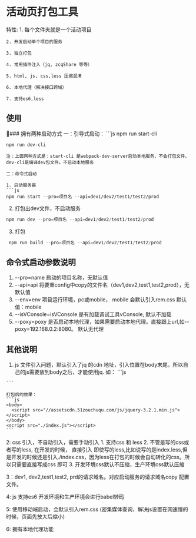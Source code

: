 # 活动页打包工具
  特性:
    1. 每个文件夹就是一个活动项目

    2. 开发启动单个项目的服务

    3. 独立打包

    4. 常用插件注入（jq, zcqShare 等等）

    5. html, js, css,less 压缩混淆

    6. 本地代理（解决接口跨域）
    
    7. 支持es6,less

## 使用
  ### 拥有两种启动方式
  一：引导式启动：
    ```js
    npm run start-cli

    npm run dev-cli 
  ```
  注：上面两种方式是：start-cli 是webpack-dev-server启动本地服务，不会打包文件。dev-cli是编译dev包文件。不启动本地服务

  二：命令式启动

  1. 启动服务器
  ```js
  npm run start --pro=项目名 --api=dev1/dev2/test1/test2/prod
  ```

  2. 打包出dev文件，不启动服务
  ```js
  npm run dev --pro=项目名 --api=dev1/dev2/test1/test2/prod
  ```
  
  3. 打包
  ```js
   npm run build --pro=项目名 --api=dev1/dev2/test1/test2/prod
  ```

## 命令式启动参数说明
  1. --pro=name 启动的项目名称，无默认值
  2. --api=api  将要重config中copy的文件名（dev1,dev2,test1,test2,prod），无默认值
  3. --env=env  项目运行环境，pc或mobile， mobile 会默认引入rem.css 默认值：mobile
  4. --isVConsole=isVConsole 是有加载调试工具vConsole, 默认不加载
  5. --poxy=poxy 是否启动本地代理，如果需要启动本地代理。直接跟上url,如--poxy=192.168.0.2:8080。 默认无代理


## 其他说明

  1. js 文件引入问题，默认引入了jq 的cdn 地址，引入位置在body末尾。所以自己的js需要放到body之后，才能使用jq.
    如： 
    ```js
      <body>
      </body>
      <script src="./index.js"></script>
    ```
    
    打包后的效果：
    ```js
    <body>
      <script src="//assetscdn.51zouchuqu.com/js/jquery-3.2.1.min.js"></script>
    </body>
    <script src="./index.js"></script>
    ```

  2: css 引入，不自动引入，需要手动引入
    1. 支持css 和 less
    2. 不管是写的css或者写的less, 在开发的时候，
      直接引入 <link rel="stylesheet" href="./index.css">
      即使写的less,比如说写的是index.less,但是开发的时候还是引入./index.css，因为less在打包的时候会自动转化的css。所以只需要直接写成css 即可
    3. 开发环境css默认不压缩，生产环境css默认压缩

  3：dev1, dev2,test1,test2, prd的请求域名。对应启动服务的请求域名copy 配置文件。

  4: js 支持es6 开发环境和生产环境会进行babel转码

  5: 使用移动端启动，会默认引入rem.css (密集媒体查询，解决js设置在网速慢的时候，页面先放大后缩小)

  6: 拥有本地代理功能

